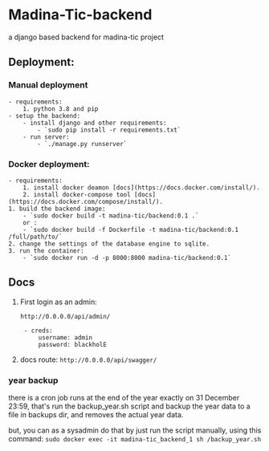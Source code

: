 # Madina-Tic-backend
a django based backend for madina-tic project

## Deployment:

### Manual deployment
	- requirements:
		1. python 3.8 and pip
	- setup the backend:
		- install django and other requirements:
			- `sudo pip install -r requirements.txt`
		- run server:
			- `./manage.py runserver`

### Docker deployment:
	- requirements:
		1. install docker deamon [docs](https://docs.docker.com/install/).
		2. install docker-compose tool [docs](https://docs.docker.com/compose/install/).
	1. build the backend image:
		- `sudo docker build -t madina-tic/backend:0.1 .`
		or :
		- `sudo docker build -f Dockerfile -t madina-tic/backend:0.1 /full/path/to/`
	2. change the settings of the database engine to sqlite.
	3. run the container:
		- `sudo docker run -d -p 8000:8000 madina-tic/backend:0.1`

## Docs

1. First login as an admin:

	`http://0.0.0.0/api/admin/`
	
		- creds:
			username: admin
			password: blackholE

2.	docs route:
	`http://0.0.0.0/api/swagger/`

### year backup

there is a cron job runs at the end of the year exactly on 31 December 23:59, that's run the backup_year.sh script and backup the year data to a file in backups dir, and removes the actual year data.

but, you can as a sysadmin do that by just run the script manually, using this command:
`sudo docker exec -it madina-tic_backend_1 sh /backup_year.sh`